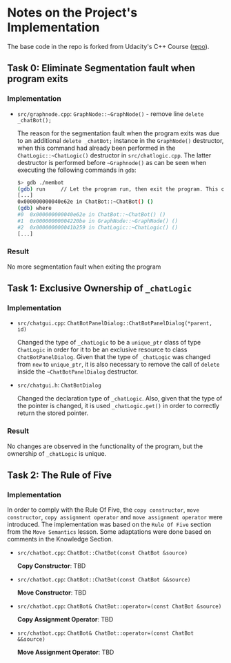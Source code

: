 # Notes on the Project's Implementation

The base code in the repo is forked from Udacity's C++ Course ([repo](https://github.com/udacity/CppND-Memory-Management-Chatbot)).

## Task 0: Eliminate Segmentation fault when program exits

### Implementation

- `src/graphnode.cpp`: `GraphNode::~GraphNode()` - remove line `delete _chatBot();`

  The reason for the segmentation fault when the program exits was due to an additional `delete _chatBot;` instance in the `GraphNode()` destructor, when this command had already been performed in the `ChatLogic::~ChatLogic()` destructor in `src/chatlogic.cpp`. The latter destructor is performed before `~Graphnode()` as can be seen when executing the following commands in `gdb`:

  ```bash
  $> gdb ./membot
  (gdb) run     // Let the program run, then exit the program. This creates a segmentation fault, as well as a coredump.
  [...]
  0x000000000040e62e in ChatBot::~ChatBot() ()
  (gdb) where
  #0  0x000000000040e62e in ChatBot::~ChatBot() ()
  #1  0x00000000004220be in GraphNode::~GraphNode() ()
  #2  0x000000000041b259 in ChatLogic::~ChatLogic() ()
  [...]
  ```

### Result

No more segmentation fault when exiting the program

## Task 1: Exclusive Ownership of `_chatLogic`

### Implementation

- `src/chatgui.cpp`: `ChatBotPanelDialog::ChatBotPanelDialog(*parent, id)`

  Changed the type of `_chatLogic` to be a `unique_ptr` class of type `ChatLogic` in order for it to be an exclusive resource to class `ChatBotPanelDialog`. Given that the type of `_chatLogic` was changed from `new` to `unique_ptr`, it is also necessary to remove the call of `delete` inside the `~ChatBotPanelDialog` destructor.

- `src/chatgui.h`: `ChatBotDialog`

  Changed the declaration type of `_chatLogic`. Also, given that the type of the pointer is changed, it is used `_chatLogic.get()` in order to correctly return the stored pointer.

### Result

No changes are observed in the functionality of the program, but the ownership of `_chatLogic` is unique.

## Task 2: The Rule of Five

### Implementation

  In order to comply with the Rule Of Five, the `copy constructor`,  `move constructor`, `copy assignment operator` and `move assignment operator` were introduced. The implementation was based on the `Rule Of Five` section from the `Move Semantics` lesson. Some adaptations were done based on comments in the Knowledge Section.

- `src/chatbot.cpp`: `ChatBot::ChatBot(const ChatBot &source)`

  **Copy Constructor**: TBD

- `src/chatbot.cpp`: `ChatBot::ChatBot(const ChatBot &&source)`

  **Move Constructor**: TBD

- `src/chatbot.cpp`: `ChatBot& ChatBot::operator=(const ChatBot &source)`

  **Copy Assignment Operator**: TBD

- `src/chatbot.cpp`: `ChatBot& ChatBot::operator=(const ChatBot &&source)`

  **Move Assignment Operator**: TBD


